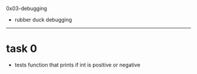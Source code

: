 0x03-debugging

- rubber duck debugging

---
# task 0
- tests function that prints if int is positive or negative
